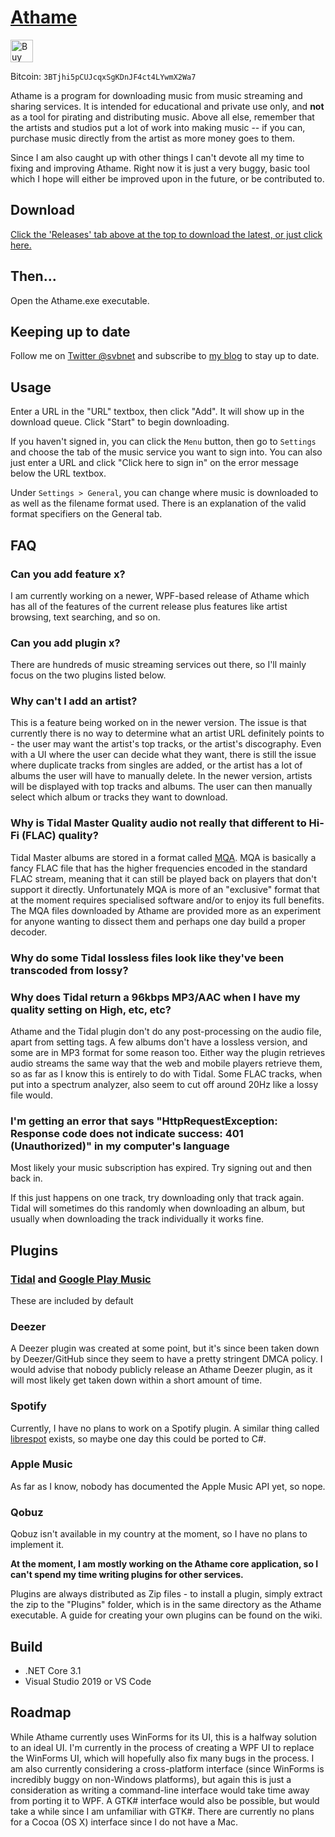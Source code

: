 [Athame](https://svbnet.co/athame)
======
<a href='https://ko-fi.com/A0343RZ9' target='_blank'><img height='36' style='border:0px;height:36px;' src='https://az743702.vo.msecnd.net/cdn/kofi2.png?v=0' border='0' alt='Buy Me a Coffee at ko-fi.com' /></a>

Bitcoin: `3BTjhi5pCUJcqxSgKDnJF4ct4LYwmX2Wa7`

Athame is a program for downloading music from music streaming and sharing services.
It is intended for educational and private use only, and **not** as a tool for pirating and distributing music.
Above all else, remember that the artists and studios put a lot of work into making music -- if you can, purchase
music directly from the artist as more money goes to them.

Since I am also caught up with other things I can't devote all my time to fixing and improving Athame. Right now it is
just a very buggy, basic tool which I hope will either be improved upon in the future, or be contributed to.

Download
--------
[Click the 'Releases' tab above at the top to download the latest, or just click here.](https://github.com/svbnet/Athame/releases)

Then...
-------
Open the Athame.exe executable.

Keeping up to date
------------------
Follow me on [Twitter @svbnet](https://twitter.com/svbnet) and subscribe to [my blog](https://blog.svbnet.co) to stay up to date.

Usage
-----
Enter a URL in the "URL" textbox, then click "Add". It will show up in the download queue. Click "Start" to begin downloading.

If you haven't signed in, you can click the `Menu` button, then go to `Settings` and choose the tab of the music service
you want to sign into. You can also just enter a URL and click "Click here to sign in" on the error message below the URL
textbox.

Under `Settings > General`, you can change where music is downloaded to as well as the filename format used. There is an explanation
of the valid format specifiers on the General tab.

FAQ
---
### Can you add feature x?
I am currently working on a newer, WPF-based release of Athame which has all of the features of the current release plus features
like artist browsing, text searching, and so on.

### Can you add plugin x?
There are hundreds of music streaming services out there, so I'll mainly focus on the two plugins listed below.

### Why can't I add an artist?
This is a feature being worked on in the newer version. The issue is that currently there is no way to determine what an artist URL definitely points to - the user
may want the artist's top tracks, or the artist's discography. Even with a UI where the user can decide what they want, there is still the issue where duplicate tracks
from singles are added, or the artist has a lot of albums the user will have to manually delete. In the newer version, artists will be displayed with top tracks and albums.
The user can then manually select which album or tracks they want to download.

### Why is Tidal Master Quality audio not really that different to Hi-Fi (FLAC) quality?
Tidal Master albums are stored in a format called [MQA](https://en.wikipedia.org/wiki/Master_Quality_Authenticated). MQA is basically a fancy FLAC file that has the
higher frequencies encoded in the standard FLAC stream, meaning that it can still be played back on players that don't support it directly. Unfortunately MQA is more of an
"exclusive" format that at the moment requires specialised software and/or to enjoy its full benefits. The MQA files downloaded by Athame are provided more as an experiment for anyone
wanting to dissect them and perhaps one day build a proper decoder.

### Why do some Tidal lossless files look like they've been transcoded from lossy?
### Why does Tidal return a 96kbps MP3/AAC when I have my quality setting on High, etc, etc?
Athame and the Tidal plugin don't do any post-processing on the audio file, apart from setting tags. A few albums don't have a lossless version, and some are in MP3 format for some reason
too. Either way the plugin retrieves audio streams the same way that the web and mobile players retrieve them, so as far as I know this is entirely to do with Tidal. Some FLAC tracks,
when put into a spectrum analyzer, also seem to cut off around 20Hz like a lossy file would.

### I'm getting an error that says "HttpRequestException: Response code does not indicate success: 401 (Unauthorized)" in my computer's language
Most likely your music subscription has expired. Try signing out and then back in.

If this just happens on one track, try downloading only that track again. Tidal will sometimes do this randomly when downloading an album, but usually when downloading the track individually it
works fine.

Plugins
-------
### [Tidal](https://github.com/svbnet/AthamePlugin.Tidal/releases) and [Google Play Music](https://github.com/svbnet/AthamePlugin.GooglePlayMusic/releases)
These are included by default

### Deezer
A Deezer plugin was created at some point, but it's since been taken down by Deezer/GitHub since they seem to have a pretty stringent DMCA policy. I would advise that nobody publicly release an Athame Deezer plugin, as it will most likely
get taken down within a short amount of time.

### Spotify
Currently, I have no plans to work on a Spotify plugin. A similar thing called [librespot](https://github.com/plietar/librespot) exists, so
maybe one day this could be ported to C#.

### Apple Music
As far as I know, nobody has documented the Apple Music API yet, so nope.

### Qobuz
Qobuz isn't available in my country at the moment, so I have no plans to implement it.

**At the moment, I am mostly working on the Athame core application, so I can't spend my time writing plugins for other services.**

Plugins are always distributed as Zip files - to install a plugin, simply extract the zip to the "Plugins" folder, which is in the same directory
as the Athame executable. A guide for creating your own plugins can be found on the wiki.

Build
-----
* .NET Core 3.1
* Visual Studio 2019 or VS Code

Roadmap
-------
While Athame currently uses WinForms for its UI, this is a halfway solution to an ideal UI. I'm currently in the process of creating a
WPF UI to replace the WinForms UI, which will hopefully also fix many bugs in the process. I am also currently considering a cross-platform
interface (since WinForms is incredibly buggy on non-Windows platforms), but again this is just a consideration as writing a command-line
interface would take time away from porting it to WPF. A GTK# interface would also be possible, but would take a while since I am unfamiliar with GTK#.
There are currently no plans for a Cocoa (OS X) interface since I do not have a Mac.
